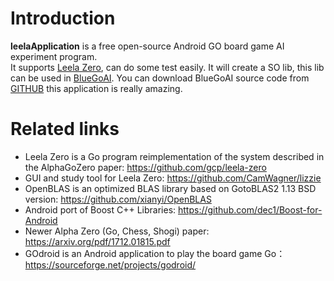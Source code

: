  # Introduction
**leelaApplication** is a free open-source Android GO board game AI  experiment program.  
   It supports [Leela Zero](https://github.com/gcp/leela-zero), can do some test easily.
   It will create a SO lib, this lib can be used in [BlueGoAI](https://github.com/John-Yu/BluGo_Android).
   You can download BlueGoAI source code from  [GITHUB](https://github.com/John-Yu/BluGo_Android) 
   this application is really amazing.
 

# Related links

* Leela Zero is a Go program reimplementation of the system described
in the AlphaGoZero paper:
https://github.com/gcp/leela-zero
* GUI and study tool for Leela Zero:
https://github.com/CamWagner/lizzie
* OpenBLAS is an optimized BLAS library based on GotoBLAS2 1.13 BSD version:
https://github.com/xianyi/OpenBLAS
* Android port of Boost C++ Libraries:
https://github.com/dec1/Boost-for-Android
* Newer Alpha Zero (Go, Chess, Shogi) paper:
https://arxiv.org/pdf/1712.01815.pdf
* GOdroid is an Android application to play the board game Go：
https://sourceforge.net/projects/godroid/
                  
